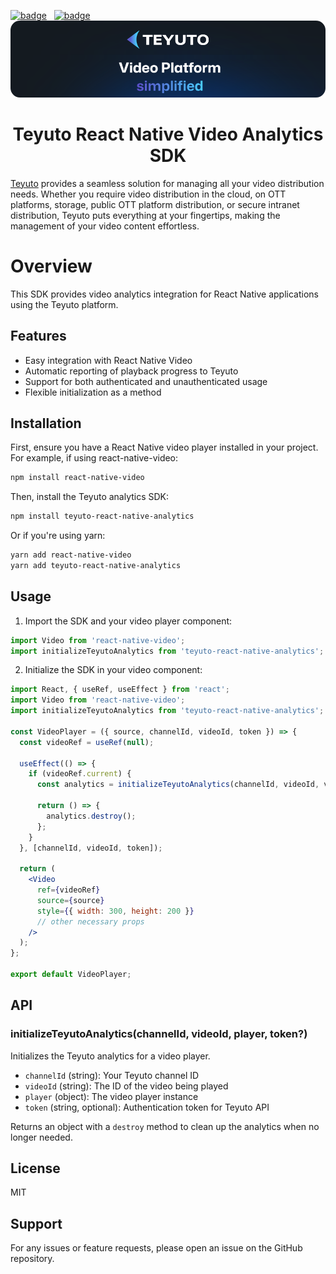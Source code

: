 [![badge](https://img.shields.io/twitter/follow/teyuto?style=social)](https://twitter.com/intent/follow?screen_name=teyuto) &nbsp; [![badge](https://img.shields.io/github/stars/Teyuto/teyuto-player-sdk?style=social)](https://github.com/Teyuto/teyuto-player-sdk)
![](https://github.com/Teyuto/.github/blob/production/assets/img/banner.png?raw=true)
<h1 align="center">Teyuto React Native Video Analytics SDK</h1>

[Teyuto](https://teyuto.com) provides a seamless solution for managing all your video distribution needs. Whether you require video distribution in the cloud, on OTT platforms, storage, public OTT platform distribution, or secure intranet distribution, Teyuto puts everything at your fingertips, making the management of your video content effortless.

# Overview

This SDK provides video analytics integration for React Native applications using the Teyuto platform.

## Features

- Easy integration with React Native Video
- Automatic reporting of playback progress to Teyuto
- Support for both authenticated and unauthenticated usage
- Flexible initialization as a method

## Installation

First, ensure you have a React Native video player installed in your project. For example, if using react-native-video:

```bash
npm install react-native-video
```

Then, install the Teyuto analytics SDK:

```bash
npm install teyuto-react-native-analytics
```

Or if you're using yarn:

```bash
yarn add react-native-video
yarn add teyuto-react-native-analytics
```

## Usage

1. Import the SDK and your video player component:

```javascript
import Video from 'react-native-video';
import initializeTeyutoAnalytics from 'teyuto-react-native-analytics';
```

2. Initialize the SDK in your video component:

```jsx
import React, { useRef, useEffect } from 'react';
import Video from 'react-native-video';
import initializeTeyutoAnalytics from 'teyuto-react-native-analytics';

const VideoPlayer = ({ source, channelId, videoId, token }) => {
  const videoRef = useRef(null);

  useEffect(() => {
    if (videoRef.current) {
      const analytics = initializeTeyutoAnalytics(channelId, videoId, videoRef.current, token);

      return () => {
        analytics.destroy();
      };
    }
  }, [channelId, videoId, token]);

  return (
    <Video
      ref={videoRef}
      source={source}
      style={{ width: 300, height: 200 }}
      // other necessary props
    />
  );
};

export default VideoPlayer;
```

## API

### initializeTeyutoAnalytics(channelId, videoId, player, token?)

Initializes the Teyuto analytics for a video player.

- `channelId` (string): Your Teyuto channel ID
- `videoId` (string): The ID of the video being played
- `player` (object): The video player instance
- `token` (string, optional): Authentication token for Teyuto API

Returns an object with a `destroy` method to clean up the analytics when no longer needed.

## License

MIT

## Support

For any issues or feature requests, please open an issue on the GitHub repository.
